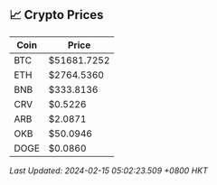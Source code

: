## 📈 Crypto Prices

| Coin | Price |
| ---- | ----- |
| BTC | $51681.7252 |
| ETH | $2764.5360 |
| BNB | $333.8136 |
| CRV | $0.5226 |
| ARB | $2.0871 |
| OKB | $50.0946 |
| DOGE | $0.0860 |

_Last Updated: 2024-02-15 05:02:23.509 +0800 HKT_